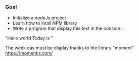 
### Goal

- Initialize a nodeJs project
- Learn how to intall NPM library  
- Write a program that display this text in the console : 

"Hello world
 Today is <Week day>"
 
The week day must be display thanks to the library "moment" https://momentjs.com/


